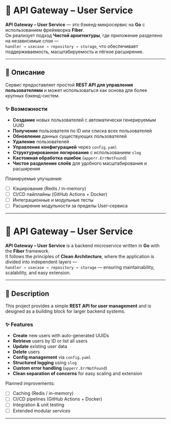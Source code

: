 # 🚀 API Gateway – User Service

**API Gateway – User Service** — это бэкенд-микросервис на **Go** с использованием фреймворка **Fiber**.  
Он реализует подход **Чистой архитектуры**, где приложение разделено на независимые слои —  
`handler → usecase → repository → storage`, что обеспечивает поддерживаемость, масштабируемость и лёгкое расширение.

---

## 📖 Описание

Сервис предоставляет простой **REST API для управления пользователями** и может использоваться как основа для более крупных бэкенд-систем.  

### ✨ Возможности
- **Создание** новых пользователей с автоматически генерируемым UUID  
- **Получение** пользователя по ID или списка всех пользователей  
- **Обновление** данных существующих пользователей  
- **Удаление** пользователей  
- **Управление конфигурацией** через `config.yaml`  
- **Структурированное логирование** с использованием `slog`  
- **Кастомная обработка ошибок** (`apperr.ErrNotFound`)  
- **Чистое разделение слоёв** для удобного масштабирования и расширения  

Планируемые улучшения:  
- [ ] Кэширование (Redis / in-memory)  
- [ ] CI/CD пайплайны (GitHub Actions + Docker)  
- [ ] Интеграционные и модульные тесты  
- [ ] Расширение модульности за пределы User-сервиса  

---






# 🚀 API Gateway – User Service

**API Gateway – User Service** is a backend microservice written in **Go** with the **Fiber** framework.  
It follows the principles of **Clean Architecture**, where the application is divided into independent layers —  
`handler → usecase → repository → storage` — ensuring maintainability, scalability, and easy extension.

---

## 📖 Description

This project provides a simple **REST API for user management** and is designed as a building block for larger backend systems.  

### ✨ Features
- **Create** new users with auto-generated UUIDs  
- **Retrieve** users by ID or list all users  
- **Update** existing user data  
- **Delete** users  
- **Config management** via `config.yaml`  
- **Structured logging** using `slog`  
- **Custom error handling** (`apperr.ErrNotFound`)  
- **Clean separation of concerns** for easy scaling and extension  

Planned improvements:  
- [ ] Caching (Redis / in-memory)  
- [ ] CI/CD pipelines (GitHub Actions + Docker)  
- [ ] Integration & unit testing  
- [ ] Extended modular services  

---


